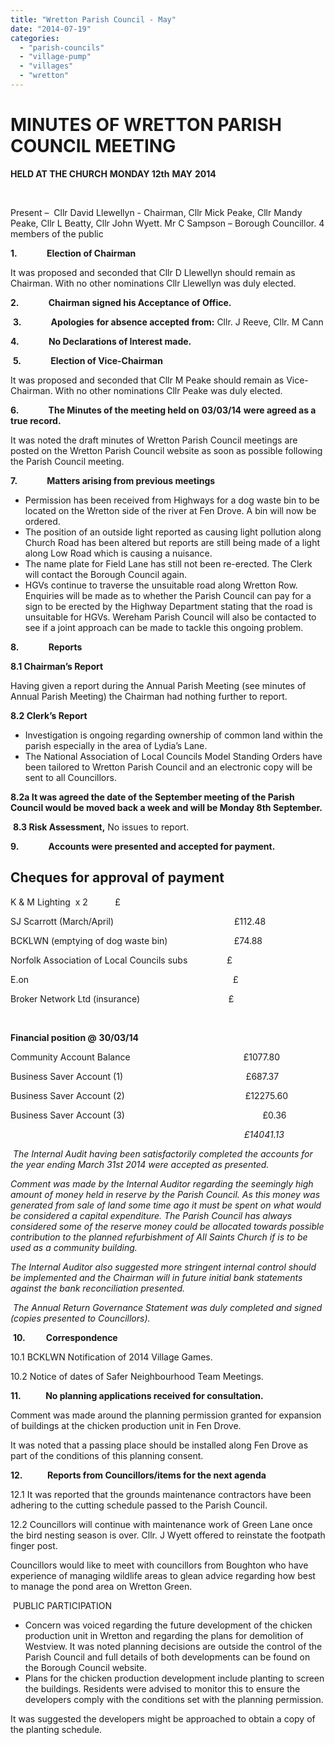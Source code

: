 ```yaml
---
title: "Wretton Parish Council - May"
date: "2014-07-19"
categories: 
  - "parish-councils"
  - "village-pump"
  - "villages"
  - "wretton"
---
```


# MINUTES OF WRETTON PARISH COUNCIL MEETING

**HELD AT THE CHURCH** **MONDAY 12th** **MAY** **2014**

 

Present –  Cllr David Llewellyn - Chairman, Cllr Mick Peake, Cllr Mandy Peake, Cllr L Beatty, Cllr John Wyett. Mr C Sampson – Borough Councillor. 4 members of the public

**1.**            **Election of Chairman**

It was proposed and seconded that Cllr D Llewellyn should remain as Chairman. With no other nominations Cllr Llewellyn was duly elected.

**2.**            **Chairman signed his Acceptance of Office.**

 **3.**            **Apologies** **for absence accepted from:** Cllr. J Reeve, Cllr. M Cann

**4.**            **No Declarations of Interest made.**

 **5.**            **Election of Vice-Chairman**

It was proposed and seconded that Cllr M Peake should remain as Vice-Chairman. With no other nominations Cllr Peake was duly elected.

**6.**            **The Minutes of the meeting held on** **03/03/14** **were agreed as a true record.**

It was noted the draft minutes of Wretton Parish Council meetings are posted on the Wretton Parish Council website as soon as possible following the Parish Council meeting.

**7.**            **Matters arising from previous meetings**

- Permission has been received from Highways for a dog waste bin to be located on the Wretton side of the river at Fen Drove. A bin will now be ordered.
- The position of an outside light reported as causing light pollution along Church Road has been altered but reports are still being made of a light along Low Road which is causing a nuisance.
- The name plate for Field Lane has still not been re-erected. The Clerk will contact the Borough Council again.
- HGVs continue to traverse the unsuitable road along Wretton Row. Enquiries will be made as to whether the Parish Council can pay for a sign to be erected by the Highway Department stating that the road is unsuitable for HGVs. Wereham Parish Council will also be contacted to see if a joint approach can be made to tackle this ongoing problem.

**8.**            **Reports**

**8.1 Chairman’s Report**

Having given a report during the Annual Parish Meeting (see minutes of Annual Parish Meeting) the Chairman had nothing further to report.

**8.2 Clerk’s Report**

- Investigation is ongoing regarding ownership of common land within the parish especially in the area of Lydia’s Lane.
- The National Association of Local Councils Model Standing Orders have been tailored to Wretton Parish Council and an electronic copy will be sent to all Councillors.

**8.2a It was agreed the date of the September meeting of the Parish Council would be moved back a week and will be Monday 8th September.**

 **8.3 Risk Assessment,** No issues to report.

**9.**            **Accounts were presented and accepted for payment.**

## Cheques for approval of payment

K & M Lighting  x 2           £

SJ Scarrott (March/April)                                                 £112.48

BCKLWN (emptying of dog waste bin)                           £74.88

Norfolk Association of Local Councils subs                £

E.on                                                                                   £

Broker Network Ltd (insurance)                                    £

 

**Financial position @** **30/03/14**

Community Account Balance                                              £1077.80

Business Saver Account (1)                                                  £687.37

Business Saver Account (2)                                                 £12275.60

Business Saver Account (3)                                                        £0.36

                                                                                               _£14041.13_

 _The Internal Audit having been satisfactorily completed the accounts for the year ending_ _March 31st 2014_ _were accepted as presented._

_Comment was made by the Internal Auditor regarding the seemingly high amount of money held in reserve by the Parish Council. As this money was generated from sale of land some time ago it must be spent on what would be considered a capital expenditure. The Parish Council has always considered some of the reserve money could be allocated towards possible contribution to the planned refurbishment of All Saints Church if is to be used as a community building._

_The Internal Auditor also suggested more stringent internal control should be implemented and the Chairman will in future initial bank statements against the bank reconciliation presented._

 _The Annual Return Governance Statement was duly completed and signed (copies presented to Councillors)._

 **10.          Correspondence**

10.1 BCKLWN Notification of 2014 Village Games.

10.2 Notice of dates of Safer Neighbourhood Team Meetings.

**11.**          **No planning applications received for consultation.**

Comment was made around the planning permission granted for expansion of buildings at the chicken production unit in Fen Drove.

It was noted that a passing place should be installed along Fen Drove as part of the conditions of this planning consent.

**12.**          **Reports from Councillors/items for the next agenda**

12.1 It was reported that the grounds maintenance contractors have been adhering to the cutting schedule passed to the Parish Council.

12.2 Councillors will continue with maintenance work of Green Lane once the bird nesting season is over. Cllr. J Wyett offered to reinstate the footpath finger post.

Councillors would like to meet with councillors from Boughton who have experience of managing wildlife areas to glean advice regarding how best to manage the pond area on Wretton Green.

 PUBLIC PARTICIPATION

- Concern was voiced regarding the future development of the chicken production unit in Wretton and regarding the plans for demolition of Westview. It was noted planning decisions are outside the control of the Parish Council and full details of both developments can be found on the Borough Council website.
- Plans for the chicken production development include planting to screen the buildings. Residents were advised to monitor this to ensure the developers comply with the conditions set with the planning permission.

It was suggested the developers might be approached to obtain a copy of the planting schedule.
